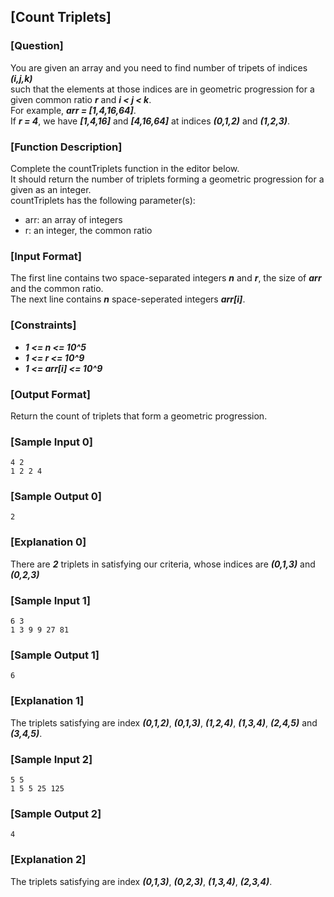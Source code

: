 ## [Count Triplets]

### [Question]
You are given an array and you need to find number of tripets of indices ***(i,j,k)***  
such that the elements at those indices are in geometric progression for a given common ratio ***r*** and ***i < j < k***.  
For example, ***arr = [1,4,16,64]***.  
If ***r = 4***, we have ***[1,4,16]*** and ***[4,16,64]*** at indices ***(0,1,2)*** and ***(1,2,3)***.

### [Function Description]
Complete the countTriplets function in the editor below.  
It should return the number of triplets forming a geometric progression for a given  as an integer.  
countTriplets has the following parameter(s):
* arr: an array of integers
* r: an integer, the common ratio

### [Input Format]
The first line contains two space-separated integers ***n*** and ***r***, the size of ***arr*** and the common ratio.  
The next line contains ***n*** space-seperated integers ***arr[i]***.

### [Constraints]
* ***1 <= n <= 10^5***
* ***1 <= r <= 10^9***
* ***1 <= arr[i] <= 10^9***

### [Output Format]
Return the count of triplets that form a geometric progression.

### [Sample Input 0]
~~~
4 2
1 2 2 4
~~~

### [Sample Output 0]
~~~
2
~~~

### [Explanation 0]
There are ***2*** triplets in satisfying our criteria, whose indices are ***(0,1,3)*** and ***(0,2,3)***

### [Sample Input 1]
~~~
6 3
1 3 9 9 27 81
~~~

### [Sample Output 1]
~~~
6
~~~

### [Explanation 1]
The triplets satisfying are index ***(0,1,2)***, ***(0,1,3)***, ***(1,2,4)***, ***(1,3,4)***, ***(2,4,5)*** and ***(3,4,5)***.

### [Sample Input 2]
~~~
5 5
1 5 5 25 125
~~~

### [Sample Output 2]
~~~
4
~~~

### [Explanation 2]
The triplets satisfying are index ***(0,1,3)***, ***(0,2,3)***, ***(1,3,4)***, ***(2,3,4)***.
